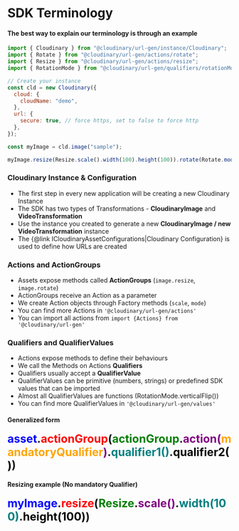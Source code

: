 <h1>SDK Terminology</h1>

<h4>The best way to explain our terminology is through an example</h4>

```javascript
import { Cloudinary } from "@cloudinary/url-gen/instance/Cloudinary";
import { Rotate } from "@cloudinary/url-gen/actions/rotate";
import { Resize } from "@cloudinary/url-gen/actions/resize";
import { RotationMode } from "@cloudinary/url-gen/qualifiers/rotationMode";

// Create your instance
const cld = new Cloudinary({
  cloud: {
    cloudName: "demo",
  },
  url: {
    secure: true, // force https, set to false to force http
  },
});

const myImage = cld.image("sample");

myImage.resize(Resize.scale().width(100).height(100)).rotate(Rotate.mode(RotationMode.verticalFlip()));
```

<h3>Cloudinary Instance & Configuration</h3>
<ul>
  <li>The first step in every new application will be creating a new Cloudinary Instance 
  <li>The SDK has two types of Transformations - <b>CloudinaryImage</b> and <b>VideoTransformation</b>
  <li>Use the instance you created to generate a new <b>CloudinaryImage / new VideoTransformation</b> instance
  <li>The {@link ICloudinaryAssetConfigurations|Cloudinary Configuration} is used to define how URLs are created 
</ul>

<h3>Actions and ActionGroups</h3>
<ul>
  <li>Assets expose methods called <b>ActionGroups</b> (<code>image.resize</code>, <code>image.rotate</code>) 
  <li>ActionGroups receive an Action as a parameter
  <li>We create Action objects through Factory methods (<code>scale</code>, <code>mode</code>)
  <li>You can find more Actions in <code>'@cloudinary/url-gen/actions'</code>
  <li>You can import all actions from <code>import {Actions} from '@cloudinary/url-gen'</code>
</ul>

<h3>Qualifiers and QualifierValues</h3>
<ul>
  <li>Actions expose methods to define their behaviours
  <li>We call the Methods on Actions <b>Qualifiers</b>
  <li>Qualifiers usually accept a <b>QualifierValue</b>
  <li>QualifierValues can be primitive (numbers, strings) or predefined SDK values that can be imported
  <li>Almost all QualifierValues are functions (RotationMode.verticalFlip())
  <li>You can find more QualifierValues in <code>'@cloudinary/url-gen/values'</code>
</ul>

<h4>Generalized form</h4>
<div style='font-size:25px; font-weight:bold'>
    <span style="color:blue">asset</span>.<span style="color:red">actionGroup</span>(<span style="color:green">actionGroup</span>.<span style="color:purple">action(<span style="color:orange">mandatoryQualifier</span>)</span>.<span style="color:teal">qualifier1()</span>.<span style="color:black">qualifier2()</span>)
</div>

<h4>Resizing example (No mandatory Qualifier)</h4>
<div style='font-size:25px; font-weight:bold'>
    <span style="color:blue">myImage</span>.<span style="color:red">resize</span>(<span style="color:green">Resize</span>.<span style="color:purple">scale()</span>.<span style="color:teal">width(100)</span>.<span style="color:black">height(100)</span>)
</div>
